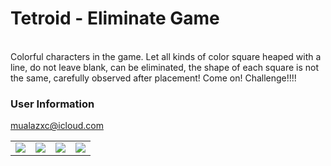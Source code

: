 # Tetroid - Eliminate Game

<table align="center" border="0">

<tr>
<td> <img src="https://staymoving.github.io/Tetroid/11.png"> </td>
<td> <img src="https://staymoving.github.io/Tetroid/12.png"> </td>
<td> <img src="https://staymoving.github.io/Tetroid/13.png"> </td>
<td> <img src="https://staymoving.github.io/Tetroid/14.png"> </td>
</tr>

<tr>

</tr>


<br>
Colorful characters in the game. Let all kinds of color square heaped with a line, do not leave blank, can be eliminated, the shape of each square is not the same, carefully observed after placement! Come on! Challenge!!!!
<br>



### User Information
mualazxc@icloud.com
